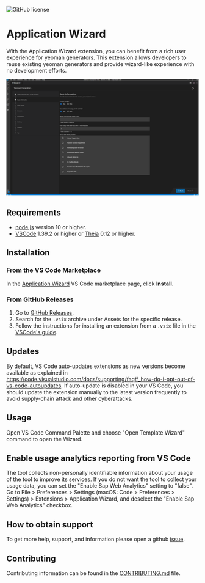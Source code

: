 ![GitHub license](https://img.shields.io/badge/license-Apache_2.0-blue.svg)

# Application Wizard

With the Application Wizard extension, you can benefit from a rich user experience for yeoman generators. This extension allows developers to reuse existing yeoman generators and provide wizard-like experience with no development efforts.

![](screenshot.png)

## Requirements

- [node.js](https://www.npmjs.com/package/node) version 10 or higher.
- [VSCode](https://code.visualstudio.com/) 1.39.2 or higher or [Theia](https://www.theia-ide.org/) 0.12 or higher.

## Installation

### From the VS Code Marketplace

In the [Application Wizard](https://marketplace.visualstudio.com/items?itemName=SAPOS.yeoman-ui) VS Code marketplace page, click **Install**.

### From GitHub Releases

1. Go to [GitHub Releases](https://github.com/sap/yeoman-ui/releases).
2. Search for the `.vsix` archive under Assets for the specific release.
3. Follow the instructions for installing an extension from a `.vsix` file in the [VSCode's guide](https://code.visualstudio.com/docs/editor/extension-gallery#_install-from-a-vsix).

## Updates

By default, VS Code auto-updates extensions as new versions become available as explained in https://code.visualstudio.com/docs/supporting/faq#_how-do-i-opt-out-of-vs-code-autoupdates.
If auto-update is disabled in your VS Code, you should update the extension manually to the latest version frequently to avoid supply-chain attack and other cyberattacks.

## Usage

Open VS Code Command Palette and choose "Open Template Wizard" command to open the Wizard.

## Enable usage analytics reporting from VS Code

The tool collects non-personally identifiable information about your usage of the tool to improve its services. If you do not want the tool to collect your usage data, you can set the "Enable Sap Web Analytics" setting to "false". Go to File > Preferences > Settings (macOS: Code > Preferences > Settings) > Extensions > Application Wizard, and deselect the "Enable Sap Web Analytics" checkbox.

## How to obtain support

To get more help, support, and information please open a github [issue](https://github.com/SAP/yeoman-ui/issues).

## Contributing

Contributing information can be found in the [CONTRIBUTING.md](./CONTRIBUTING.md) file.
